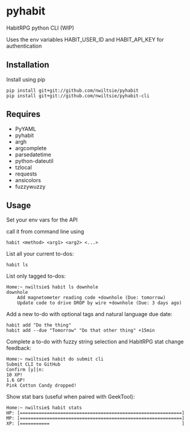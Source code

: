 pyhabit
===============

HabitRPG python CLI (WIP)

Uses the env variables HABIT_USER_ID and HABIT_API_KEY for authentication

Installation
------------

Install using pip

    pip install git+git://github.com/nwiltsie/pyhabit
    pip install git+git://github.com/nwiltsie/pyhabit-cli

Requires
--------

* PyYAML
* pyhabit
* argh
* argcomplete
* parsedatetime
* python-dateutil
* tzlocal
* requests
* ansicolors
* fuzzywuzzy

Usage
-----

Set your env vars for the API

call it from command line using 

    habit <method> <arg1> <arg2> <...>

List all your current to-dos:

    habit ls

List only tagged to-dos:

    Home:~ nwiltsie$ habit ls downhole
    downhole
        Add magnetometer reading code +downhole (Due: tomorrow)
        Update code to drive DROP by wire +downhole (Due: 3 days ago)

Add a new to-do with optional tags and natural language due date:

    habit add "Do the thing"
    habit add --due "Tomorrow" "Do that other thing" +15min

Complete a to-do with fuzzy string selection and HabitRPG stat change feedback:

    Home:~ nwiltsie$ habit do submit cli
    Submit CLI to GitHub
    Confirm [y]|n: 
    10 XP!
    1.6 GP!
    Pink Cotton Candy dropped!

Show stat bars (useful when paired with GeekTool):

    Home:~ nwiltsie$ habit stats
    HP: [============================================================]
    MP: [============================================================]
    XP: [===========                                                 ]
